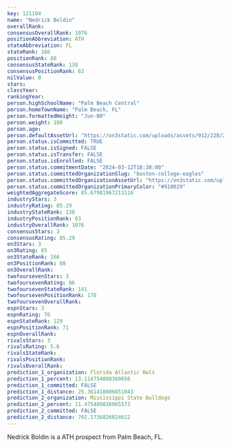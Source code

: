 ```yaml
---
key: 121104
name: "Nedrick Boldin"
overallRank: 
consensusOverallRank: 1076
positionAbbreviation: ATH
stateAbbreviation: FL
stateRank: 166
positionRank: 88
consensusStateRank: 138
consensusPositionRank: 63
nilValue: 0
stars: 
classYear: 
rankingYear: 
person.highSchoolName: "Palm Beach Central"
person.homeTownName: "Palm Beach, FL"
person.formattedHeight: "Jun-00"
person.weight: 180
person.age: 
person.defaultAssetUrl: "https://on3static.com/uploads/assets/912/228/228912.jpg"
person.status.isCommitted: TRUE
person.status.isSigned: FALSE
person.status.isTransfer: FALSE
person.status.isEnrolled: FALSE
person.status.commitmentDate: "2024-03-12T18:30:00"
person.status.committedOrganizationSlug: "boston-college-eagles"
person.status.committedOrganizationAssetUrl: "https://on3static.com/uploads/assets/841/149/149841.svg"
person.status.committedOrganizationPrimaryColor: "#910029"
weightedAggregateScore: 85.67981967213116
industryStars: 3
industryRating: 85.29
industryStateRank: 138
industryPositionRank: 63
industryOverallRank: 1076
consensusStars: 3
consensusRating: 85.29
on3Stars: 3
on3Rating: 85
on3StateRank: 166
on3PositionRank: 88
on3OverallRank: 
twofoursevenStars: 3
twofoursevenRating: 86
twofoursevenStateRank: 141
twofoursevenPositionRank: 178
twofoursevenOverallRank: 
espnStars: 3
espnRating: 76
espnStateRank: 129
espnPositionRank: 71
espnOverallRank: 
rivalsStars: 3
rivalsRating: 5.6
rivalsStateRank: 
rivalsPositionRank: 
rivalsOverallRank: 
prediction_1_organization: Florida Atlantic Owls
prediction_1_percent: 13.114754098360656
prediction_1_committed: FALSE
prediction_1_distance: 25.361418006051043
prediction_2_organization: Mississippi State Bulldogs
prediction_2_percent: 11.475409836065573
prediction_2_committed: FALSE
prediction_2_distance: 702.1736826024612
---
```

Nedrick Boldin is a ATH prospect from Palm Beach, FL.